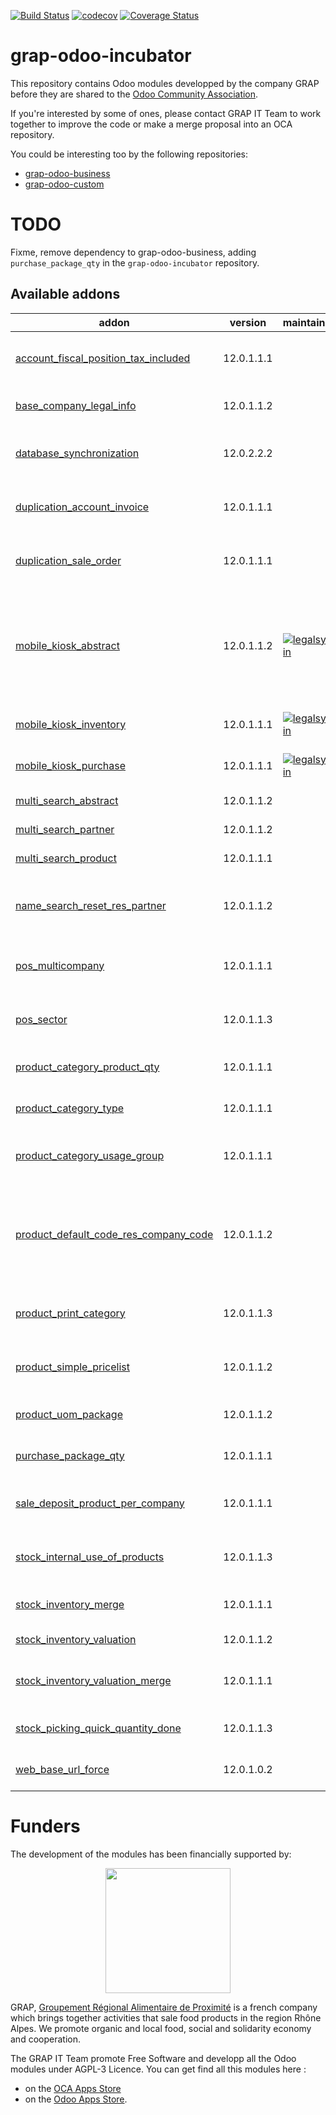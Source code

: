 [![Build Status](https://www.travis-ci.com/grap/grap-odoo-incubator.svg?branch=12.0)](https://www.travis-ci.com/grap/grap-odoo-incubator)
[![codecov](https://codecov.io/gh/grap/grap-odoo-incubator/branch/12.0/graph/badge.svg)](https://codecov.io/gh/grap/grap-odoo-incubator)
[![Coverage Status](https://coveralls.io/repos/github/grap/grap-odoo-incubator/badge.svg?branch=12.0)](https://coveralls.io/github/grap/grap-odoo-incubator?branch=12.0)


# grap-odoo-incubator

This repository contains Odoo modules developped by the company GRAP before
they are shared to the
[Odoo Community Association](https://odoo-community.org/).

If you're interested by some of ones, please contact GRAP IT Team to work
together to improve the code or make a merge proposal into an OCA repository.

You could be interesting too by the following repositories:

* [grap-odoo-business](https://github.com/grap/grap-odoo-business)
* [grap-odoo-custom](https://github.com/grap/grap-odoo-custom)

# TODO

Fixme, remove dependency to grap-odoo-business, adding ``purchase_package_qty`` in the ``grap-odoo-incubator`` repository.

[//]: # (addons)

Available addons
----------------
addon | version | maintainers | summary
--- | --- | --- | ---
[account_fiscal_position_tax_included](account_fiscal_position_tax_included/) | 12.0.1.1.1 |  | Allow to map from tax excluded to tax included
[base_company_legal_info](base_company_legal_info/) | 12.0.1.1.2 |  | Adds Legal informations on company model
[database_synchronization](database_synchronization/) | 12.0.2.2.2 |  | Synchronize many Odoo Databases (datas, ...)
[duplication_account_invoice](duplication_account_invoice/) | 12.0.1.1.1 |  | Duplication Tools for Invoices with a given frequency
[duplication_sale_order](duplication_sale_order/) | 12.0.1.1.1 |  | Duplication Tools for Sale Orders with a given frequency
[mobile_kiosk_abstract](mobile_kiosk_abstract/) | 12.0.1.1.2 | [![legalsylvain](https://github.com/legalsylvain.png?size=30px)](https://github.com/legalsylvain) | Absract Module that provides a framework to develop 'kiosk application' for mobile usage like in 'hr_attendance' Odoo module
[mobile_kiosk_inventory](mobile_kiosk_inventory/) | 12.0.1.1.1 | [![legalsylvain](https://github.com/legalsylvain.png?size=30px)](https://github.com/legalsylvain) | Mobile interface to make inventories
[mobile_kiosk_purchase](mobile_kiosk_purchase/) | 12.0.1.1.1 | [![legalsylvain](https://github.com/legalsylvain.png?size=30px)](https://github.com/legalsylvain) | Mobile interface to make purchases
[multi_search_abstract](multi_search_abstract/) | 12.0.1.1.2 |  | Multi Search - Abstract
[multi_search_partner](multi_search_partner/) | 12.0.1.1.2 |  | Multi Search - Partners
[multi_search_product](multi_search_product/) | 12.0.1.1.1 |  | Multi Search - Products
[name_search_reset_res_partner](name_search_reset_res_partner/) | 12.0.1.1.2 |  | Reset _name_search function for res.partner model
[pos_multicompany](pos_multicompany/) | 12.0.1.1.1 |  | Point of Sale Settings in Multi company context
[pos_sector](pos_sector/) | 12.0.1.1.3 |  | Set Sectors to the products and display in given PoS Sessions
[product_category_product_qty](product_category_product_qty/) | 12.0.1.1.1 |  | Product Category - Product Quantity
[product_category_type](product_category_type/) | 12.0.1.1.1 |  | Restore type field on product.category
[product_category_usage_group](product_category_usage_group/) | 12.0.1.1.1 |  | Restrict Usage of Product Categories to a given Group
[product_default_code_res_company_code](product_default_code_res_company_code/) | 12.0.1.1.2 |  | Generate product default code based on sequence defined by company, prefixed by company code
[product_print_category](product_print_category/) | 12.0.1.1.3 |  | Automate products print, when data has changed
[product_simple_pricelist](product_simple_pricelist/) | 12.0.1.1.2 |  | Provides Wizard to manage easily Pricelist By Products
[product_uom_package](product_uom_package/) | 12.0.1.1.2 |  | Product - Package UoM and Quantity
[purchase_package_qty](purchase_package_qty/) | 12.0.1.1.1 |  | Purchase - Package Quantity
[sale_deposit_product_per_company](sale_deposit_product_per_company/) | 12.0.1.1.1 |  | Handle one deposit product (down payment) per company
[stock_internal_use_of_products](stock_internal_use_of_products/) | 12.0.1.1.3 |  | Declare the use of products for specific uses (eg: gifts,...)
[stock_inventory_merge](stock_inventory_merge/) | 12.0.1.1.1 |  | Allow to merge multiples partial inventories
[stock_inventory_valuation](stock_inventory_valuation/) | 12.0.1.1.2 |  | Stock Inventory - Valuation
[stock_inventory_valuation_merge](stock_inventory_valuation_merge/) | 12.0.1.1.1 |  | Stock Inventory - Valuation - Merge - Glue Module
[stock_picking_quick_quantity_done](stock_picking_quick_quantity_done/) | 12.0.1.1.3 |  | Stock Picking Quick Quantity Done
[web_base_url_force](web_base_url_force/) | 12.0.1.0.2 |  | Force the value of the setting 'web.base.url'

[//]: # (end addons)

# Funders

The development of the modules has been financially supported by:

<p align="center">
   <img src="http://www.grap.coop/wp-content/uploads/2016/11/GRAP.png" width="200"/>
</p>

GRAP, [Groupement Régional Alimentaire de Proximité](http://www.grap.coop) is a
french company which brings together activities that sale food products in the
region Rhône Alpes. We promote organic and local food, social and solidarity
economy and cooperation.

The GRAP IT Team promote Free Software and developp all the Odoo modules under
AGPL-3 Licence. You can get find all this modules here :
* on the [OCA Apps Store](https://odoo-community.org/shop?&search=GRAP)
* on the [Odoo Apps Store](https://www.odoo.com/apps/modules/browse?author=GRAP).
